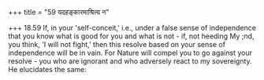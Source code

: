 +++
title = "59 यदहङ्कारमाश्रित्य न"

+++
18.59 If, in your 'self-conceit,' i.e., under a false sense of
independence that you know what is good for you and what is not - if,
not heeding My ;nd, you think, 'I will not fight,' then this resolve
based on your sense of independence will be in vain. For Nature will
compel you to go against your resolve - you who are ignorant and who
adversely react to my sovereignty. He elucidates the same:
